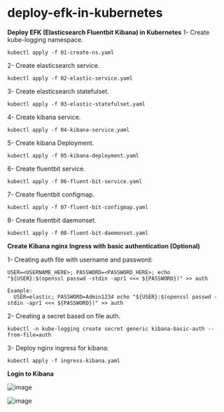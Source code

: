 # deploy-efk-in-kubernetes
**Deploy EFK (Elasticsearch Fluentbit Kibana) in Kubernetes**
1- Create kube-logging namespace.
```
kubectl apply -f 01-create-ns.yaml
```
2- Create elasticsearch service.
```
kubectl apply -f 02-elastic-service.yaml
```
3- Create elasticsearch statefulset.
```
kubectl apply -f 03-elastic-statefulset.yaml
```
4- Create kibana service.
```
kubectl apply -f 04-kibana-service.yaml
```
5- Create kibana Deployment.
```
kubectl apply -f 05-kibana-deployment.yaml
```
6- Create fluentbit service.
```
kubectl apply -f 06-fluent-bit-service.yaml
```
7- Create fluentbit configmap.
```
kubectl apply -f 07-fluent-bit-configmap.yaml
```
8- Create fluentbit daemonset.
```
kubectl apply -f 08-fluent-bit-daemonset.yaml
```

**Create Kibana nginx Ingress with basic authentication (Optional)**

1- Creating auth file with username and password:
```
USER=<USERNAME_HERE>; PASSWORD=<PASSWORD_HERE>; echo "${USER}:$(openssl passwd -stdin -apr1 <<< ${PASSWORD})" >> auth

Example:
  USER=elastic; PASSWORD=Admin1234 echo "${USER}:$(openssl passwd -stdin -apr1 <<< ${PASSWORD})" >> auth
```
2- Creating a secret based on file auth.
```
kubectl -n kube-logging create secret generic kibana-basic-auth --from-file=auth
```
3- Deploy nginx ingress for kibana:
```
kubectl apply -f ingress-kibana.yaml
```

**Login to Kibana**

![image](https://github.com/IMAN-NAMJOOYAN/deploy-efk-in-kubernetes/assets/16554389/ee9abd2b-ffbd-47c9-8399-0296a9851677)


![image](https://github.com/IMAN-NAMJOOYAN/deploy-efk-in-kubernetes/assets/16554389/dc349148-b05e-4c37-8b58-a1b88bbad1b4)


